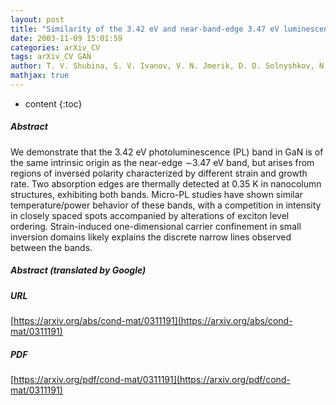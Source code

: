 ```yaml
---
layout: post
title: "Similarity of the 3.42 eV and near-band-edge 3.47 eV luminescence bands in GaN"
date: 2003-11-09 15:01:59
categories: arXiv_CV
tags: arXiv_CV GAN
author: T. V. Shubina, S. V. Ivanov, V. N. Jmerik, D. D. Solnyshkov, N. A. Cherkashin, P. S. Kop'ev, A. Vasson, J. Leymarie, K. F. Karlsson, P. O. Holtz, B. Monemar
mathjax: true
---
```


* content
{:toc}

##### Abstract
We demonstrate that the 3.42 eV photoluminescence (PL) band in GaN is of the same intrinsic origin as the near-edge $\sim$3.47 eV band, but arises from regions of inversed polarity characterized by different strain and growth rate. Two absorption edges are thermally detected at 0.35 K in nanocolumn structures, exhibiting both bands. Micro-PL studies have shown similar temperature/power behavior of these bands, with a competition in intensity in closely spaced spots accompanied by alterations of exciton level ordering. Strain-induced one-dimensional carrier confinement in small inversion domains likely explains the discrete narrow lines observed between the bands.

##### Abstract (translated by Google)


##### URL
[https://arxiv.org/abs/cond-mat/0311191](https://arxiv.org/abs/cond-mat/0311191)

##### PDF
[https://arxiv.org/pdf/cond-mat/0311191](https://arxiv.org/pdf/cond-mat/0311191)

